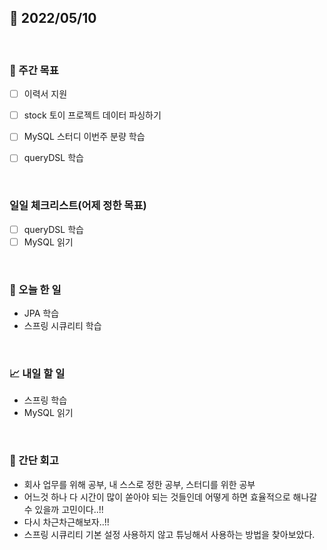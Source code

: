 ## 📅 2022/05/10

<br/>

### 🏹 주간 목표

- [ ] 이력서 지원
- [ ] stock 토이 프로젝트 데이터 파싱하기
- [ ] MySQL 스터디 이번주 분량 학습
- [ ] queryDSL 학습


<br/>

### 일일 체크리스트(어제 정한 목표)

- [ ] queryDSL 학습
- [ ] MySQL 읽기

<br/>

### 💯 오늘 한 일

- JPA 학습
- 스프링 시큐리티 학습

<br/>

### 📈 내일 할 일

- 스프링 학습
- MySQL 읽기

<br/>

### 🧐 간단 회고

- 회사 업무를 위해 공부, 내 스스로 정한 공부, 스터디를 위한 공부
- 어느것 하나 다 시간이 많이 쏟아야 되는 것들인데 어떻게 하면 효율적으로 해나갈수 있을까 고민이다..!!
- 다시 차근차근해보자..!!
- 스프링 시큐리티 기본 설정 사용하지 않고 튜닝해서 사용하는 방법을 찾아보았다.

